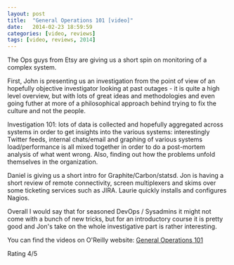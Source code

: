 ```yaml
---
layout: post
title:  "General Operations 101 [video]"
date:   2014-02-23 18:59:59
categories: [video, reviews]
tags: [video, reviews, 2014]
---
```

The Ops guys from Etsy are giving us a short spin on monitoring of a complex system.

First, John is presenting us an investigation from the point of view of an hopefully objective investigator looking at past outages - it is quite a high level overview, but with lots of great ideas and methodologies and even going futher at more of a philosophical approach behind trying to fix the culture and not the people.

Investigation 101: lots of data is collected and hopefully aggregated across systems in order to get insights into the various systems: interestingly Twitter feeds, internal chats/email and graphing of various systems load/performance is all mixed together in order to do a post-mortem analysis of what went wrong. Also, finding out how the problems unfold themselves in the organization.

Daniel is giving us a short intro for Graphite/Carbon/statsd.
Jon is having a short review of remote connectivity, screen multiplexers and skims over some ticketing services such as JIRA. Laurie quickly installs and configures Nagios.

Overall I would say that for seasoned DevOps / Sysadmins it might not come with a bunch of new tricks, but for an introductory course it is pretty good and Jon's take on the whole investigative part is rather interesting.

You can find the videos on O'Reilly website: [General Operations 101]

[General Operations 101]: http://shop.oreilly.com/product/0636920031086.do

Rating 4/5